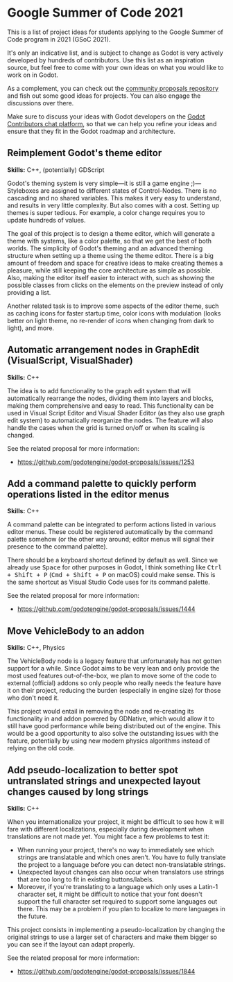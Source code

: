 # Google Summer of Code 2021

This is a list of project ideas for students applying to the Google Summer
of Code program in 2021 (GSoC 2021).

It's only an indicative list, and is subject to change as Godot is very
actively developed by hundreds of contributors. Use this list as an
inspiration source, but feel free to come with your own ideas on what you
would like to work on in Godot.

As a complement, you can check out the [community proposals repository](https://github.com/godotengine/godot-proposals)
and fish out some good ideas for projects. You can also engage the discussions over there.

Make sure to discuss your ideas with Godot developers on the [Godot Contributors chat platform](https://chat.godotengine.org),
so that we can help you refine your ideas and ensure that they fit in the Godot roadmap and architecture.

## Reimplement Godot's theme editor

**Skills:** C++, (potentially) GDScript

Godot's theming system is very simple—it is still a game engine ;)—Styleboxes are assigned to different states of Control-Nodes. There is no cascading and no shared variables. This makes it very easy to understand, and results in very little complexity. But also comes with a cost. Setting up themes is super tedious. For example, a color change requires you to update hundreds of values.

The goal of this project is to design a theme editor, which will generate a theme with systems, like a color palette, so that we get the best of both worlds. The simplicity of Godot's theming and an advanced theming structure when setting up a theme using the theme editor. There is a big amount of freedom and space for creative ideas to make creating themes a pleasure, while still keeping the core architecture as simple as possible. Also, making the editor itself easier to interact with, such as showing the possible classes from clicks on the elements on the preview instead of only providing a list.

Another related task is to improve some aspects of the editor theme, such as caching icons for faster startup time, color icons with modulation (looks better on light theme, no re-render of icons when changing from dark to light), and more.

## Automatic arrangement nodes in GraphEdit (VisualScript, VisualShader)

**Skills:** C++

The idea is to add functionality to the graph edit system that will automatically rearrange the nodes, dividing them into layers and blocks, making them comprehensive and easy to read. This functionality can be used in Visual Script Editor and Visual Shader Editor (as they also use graph edit system) to automatically reorganize the nodes. The feature will also handle the cases when the grid is turned on/off or when its scaling is changed.

See the related proposal for more information:

- https://github.com/godotengine/godot-proposals/issues/1253

## Add a command palette to quickly perform operations listed in the editor menus

**Skills:** C++

A command palette can be integrated to perform actions listed in various editor menus. These could be registered automatically by the command palette somehow (or the other way around; editor menus will signal their presence to the command palette).

There should be a keyboard shortcut defined by default as well. Since we already use <kbd>Space</kbd> for other purposes in Godot, I think something like <kbd>Ctrl + Shift + P</kbd> (<kbd>Cmd + Shift + P</kbd> on macOS) could make sense. This is the same shortcut as Visual Studio Code uses for its command palette.

See the related proposal for more information:

- https://github.com/godotengine/godot-proposals/issues/1444

## Move VehicleBody to an addon

**Skills:** C++, Physics

The VehicleBody node is a legacy feature that unfortunately has not gotten support for a while. Since Godot aims to be very lean and only provide the most used features out-of-the-box, we plan to move some of the code to external (official) addons so only people who really needs the feature have it on their project, reducing the burden (especially in engine size) for those who don't need it.

This project would entail in removing the node and re-creating its functionality in and addon powered by GDNative, which would allow it to still have good performance while being distributed out of the engine. This would be a good opportunity to also solve the outstanding issues with the feature, potentially by using new modern physics algorithms instead of relying on the old code.

## Add pseudo-localization to better spot untranslated strings and unexpected layout changes caused by long strings

**Skills:** C++

When you internationalize your project, it might be difficult to see how it will fare with different localizations, especially during development when translations are not made yet. You might face a few problems to test it:

- When running your project, there's no way to immediately see which strings are translatable and which ones aren't. You have to fully translate the project to a language before you can detect non-translatable strings.
- Unexpected layout changes can also occur when translators use strings that are too long to fit in existing buttons/labels.
- Moreover, if you're translating to a language which only uses a Latin-1 character set, it might be difficult to notice that your font doesn't support the full character set required to support some languages out there. This may be a problem if you plan to localize to more languages in the future.

This project consists in implementing a pseudo-localization by changing the original strings to use a larger set of characters and make them bigger so you can see if the layout can adapt properly.

See the related proposal for more information:

- https://github.com/godotengine/godot-proposals/issues/1844
